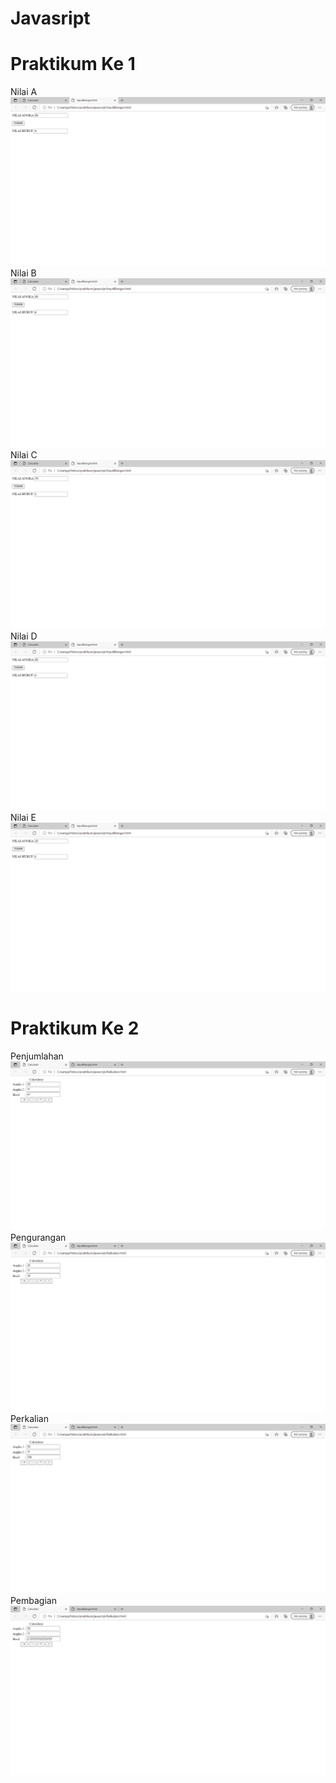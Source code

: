 # Javasript

# Praktikum Ke 1
Nilai A
![Alt Teks](https://github.com/SyahrenMaulana/Javasript/blob/main/A.png)
Nilai B
![Alt Teks](https://github.com/SyahrenMaulana/Javasript/blob/main/B.png)
Nilai C
![Alt Teks](https://github.com/SyahrenMaulana/Javasript/blob/main/C.png)
Nilai D
![Alt Teks](https://github.com/SyahrenMaulana/Javasript/blob/main/D.png)
Nilai E
![Alt Teks](https://github.com/SyahrenMaulana/Javasript/blob/main/E.png)

# Praktikum Ke 2
Penjumlahan
![Alt Teks](https://github.com/SyahrenMaulana/Javasript/blob/main/Penjumlahan.png)
Pengurangan
![Alt Teks](https://github.com/SyahrenMaulana/Javasript/blob/main/Pengurangan.png)
Perkalian
![Alt Teks](https://github.com/SyahrenMaulana/Javasript/blob/main/perkalian.png)
Pembagian
![Alt Teks](https://github.com/SyahrenMaulana/Javasript/blob/main/Pembagian.png)
